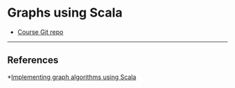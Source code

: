 # Graphs using Scala

* [Course Git repo](https://github.com/PacktPublishing/Implementing-Graph-Algorithms-using-Scala/tree/master/src/com/packt/demo)

---

## References

 *[Implementing graph algorithms using Scala](https://www.udemy.com/share/101GpcCUMfd1lVR34=/)
